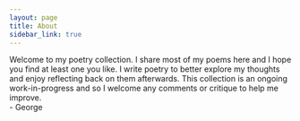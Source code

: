 ```yaml
---
layout: page
title: About
sidebar_link: true
---
```


<p class="message">
Welcome to my poetry collection. I share most of my poems here and I hope you find at least one you like. I write poetry to better explore my thoughts and enjoy reflecting back on them afterwards. This collection is an ongoing work-in-progress and so I welcome any comments or critique to help me improve. <br />
- George
</p>
